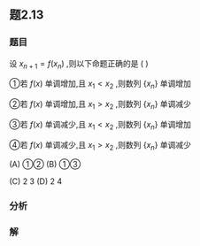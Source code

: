 ## 题2.13
### 题目
设 ${x}_{n + 1} = f( {x}_{n})$ ,则以下命题正确的是 ( )

①若 $f( x)$ 单调增加,且 ${x}_{1} < {x}_{2}$ ,则数列 $\{  {x}_{n}\}$ 单调增加

②若 $f( x)$ 单调增加,且 ${x}_{1} > {x}_{2}$ ,则数列 $\{  {x}_{n}\}$ 单调减少

③若 $f( x)$ 单调减少,且 ${x}_{1} < {x}_{2}$ ,则数列 $\{  {x}_{n}\}$ 单调增加

④若 $f( x)$ 单调减少,且 ${x}_{1} > {x}_{2}$ ,则数列 $\{  {x}_{n}\}$ 单调减少

(A) ①② (B) ①③

(C) 2 3 (D) 2 4
### 分析

### 解